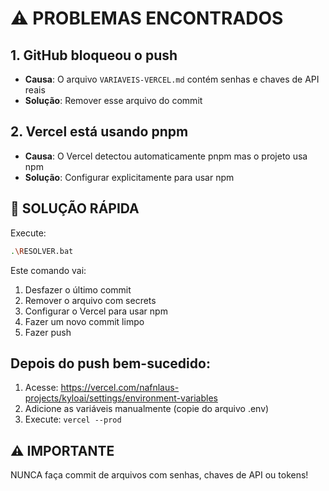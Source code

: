 # ⚠️ PROBLEMAS ENCONTRADOS

## 1. GitHub bloqueou o push
- **Causa**: O arquivo `VARIAVEIS-VERCEL.md` contém senhas e chaves de API reais
- **Solução**: Remover esse arquivo do commit

## 2. Vercel está usando pnpm
- **Causa**: O Vercel detectou automaticamente pnpm mas o projeto usa npm
- **Solução**: Configurar explicitamente para usar npm

## 🚀 SOLUÇÃO RÁPIDA

Execute:
```bash
.\RESOLVER.bat
```

Este comando vai:
1. Desfazer o último commit
2. Remover o arquivo com secrets
3. Configurar o Vercel para usar npm
4. Fazer um novo commit limpo
5. Fazer push

## Depois do push bem-sucedido:
1. Acesse: https://vercel.com/nafnlaus-projects/kyloai/settings/environment-variables
2. Adicione as variáveis manualmente (copie do arquivo .env)
3. Execute: `vercel --prod`

## ⚠️ IMPORTANTE
NUNCA faça commit de arquivos com senhas, chaves de API ou tokens!
